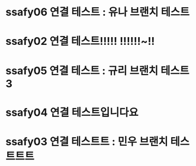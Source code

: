 # ssafy06 연결 테스트 : 유나 브랜치 테스트
# ssafy02 연결 테스트!!!!! !!!!!!~!!
# ssafy05 연결 테스트 : 규리 브랜치 테스트 3
# ssafy04 연결 테스트입니다요
# ssafy03 연결 테스트트 : 민우 브랜치 테스트트트